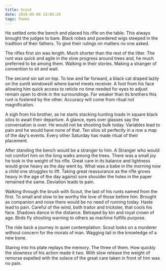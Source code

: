 ```yaml
---
title: Scout
date: 2019-05-06 13:05:29
tags: Poems
---
```


He settled onto the bench
and placed his rifle on the table.
This always brought the judges to bare.
Black robes and powdered wigs
steeped in the tradition of their fathers.
To give their rulings
on matters no one asked.

The rifles first sin was length.
Much shorter than the rest of the litter.
The runt was quick and agile
in the slow progress around trees
and, he much preferred to be among them.
Walking in their stories.
Making a stranger of convention to sit
and wait.

The second sin sat on top.
To low and far forward, a black cat draped
lazily on the sunlit windowsill where barrel meets receiver.
A foot from his face
allowing him quick access to reticle
no time needed for eyes to adjust
remain open to drink in the surroundings.
Far weaker than its brothers
this runt is fostered by the other.
Accuracy will come from ritual
not magnification.

A sigh from his brother, as he starts
stacking hunting loads in square black silos
to await their departure.
A glance, eyes over glasses say
the conversation is over.
He would not be shooting bulk today.
Variables lead to pain
and he would have none of that.
Ten silos sit perfectly in a row
a map of the day's events.
Every other Saturday has made ritual
of their placement.

After standing the bench would be a stranger to him.
A Stranger who would not comfort him
on the long walks among the trees.
There was a small joy he took
in the weight of his rifle.
Great care in its balance and lightness
would grow heavy as the day went by.
What was a babe in the morning
now a child one struggles to lift.
Taking great reassurance as the rifle grows
heavy in the age of the day against sore shoulder
the holes in the paper remained the same.
Deviation leads to pain.

Walking through the brush with Scout,
the last of his runts named from the first.
To small and slow to be worthy
the love of those before him.
Brought as companion and nose
there would be no need of running today.
Haste lead to pain.
Careful of the wind, both traitor and trickster,
that cools his face.
Shadows dance in the distance.
Betrayed by kin and royal crown of age.
Birds fly shouting warning to others
as machine fulfills purpose.

The ride back a journey in quiet contemplation.
Scout looks on a murderer
without concern for the morals of man.
Wagging tail in the knowledge of a new bone.

Staring into his plate replays the memory.
The three of them.
How quickly the slowness of his action made it two.
With slow release the weight of remorse expelled
with the solace of the great care taken
in front of him was no pain.